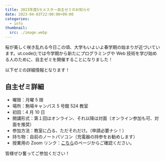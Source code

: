 ```yaml
---
title: 2023年度Sセメスター自主ゼミのお知らせ
date: 2023-04-03T22:00:00+09:00
categories:
  - info
thumbnail:
  src: ./image.webp
---
```


桜が美しく咲き乱れる今日この頃、大学もいよいよ春学期の始まりが近づいています。ut.code();では今学期から新たにプログラミングや Web 技術を学び始める人のために、自主ゼミを開催することになりました！

以下ゼミの詳細情報となります！

## 自主ゼミ詳細

- 曜限：月曜 5 限
- 場所：駒場キャンパス 5 号館 524 教室
- 初回：4 月 10 日
- 開講形式：第１回はオンライン、それ以降は対面（オンライン参加も可、対面を推奨）
- 参加方法：教室に凸る、ただそれだけ。（申請必要ナシ！）
- 持ち物：自前のノートパソコン（充電器の持参をお勧めします）
- 授業用の Zoom リンク：[こちら](https://todaijichikai.org/2023年sセメスターの自主ゼミ紹介/)のページからご確認ください。

皆様ぜひ奮ってご参加ください！
